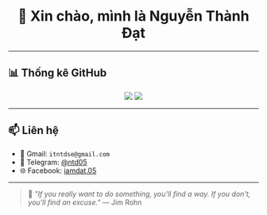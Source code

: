 <h1 align="center">👋 Xin chào, mình là Nguyễn Thành Đạt</h1>

---


## 📊 Thống kê GitHub

<p align="center">
  <img src="https://github-readme-stats.vercel.app/api?username=nguyen-th-dat&show_icons=true&theme=tokyonight&hide_title=true" />
  <img src="https://github-readme-streak-stats.herokuapp.com/?user=nguyen-th-dat&theme=tokyonight" />
</p>


---

## 📫 Liên hệ

- 📧 Gmail: `itntdse@gmail.com` 
- 💬 Telegram: [@ntd05](https://t.me/ntd05)
- 🌐 Facebook: [iamdat.05](https://facebook.com/iamdat.05)


---

> 💬 *"If you really want to do something, you'll find a way. If you don't, you'll find an excuse."* — Jim Rohn